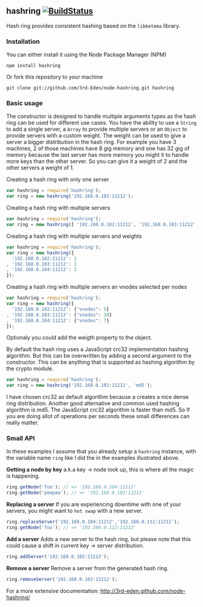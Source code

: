 ## hashring [![BuildStatus](https://secure.travis-ci.org/3rd-Eden/node-hashring.png)](http://travis-ci.org/3rd-Eden/node-hashring)

Hash ring provides consistent hashing based on the `libketema` library.

### Installation

You can either install it using the Node Package Manager (NPM)

    npm install hashring

Or fork this repository to your machine

    git clone git://github.com/3rd-Eden/node-hashring.git hashring

### Basic usage

The constructor is designed to handle multiple arguments types as the hash ring can be used for different use cases. You have the ability to use a `String` to add a single server, a `Array` to provide multiple servers or an `Object` to provide servers with a custom weight. The weight can be used to give a server a bigger distribution in the hash ring. For example you have 3 machines, 2 of those machines have 8 gig memory and one has 32 gig of memory because the last server has more memory you might it to handle more keys than the other server. So you can give it a weight of 2 and the other servers a weight of 1.

Creating a hash ring with only one server

``` javascript
var hashring = require('hashring');
var ring = new hashring('192.168.0.102:11212');
```

Creating a hash ring with multiple servers

``` javascript
var hashring = require('hashring');
var ring = new hashring([ '192.168.0.102:11212', '192.168.0.103:11212', '192.168.0.104:11212']);
```

Creating a hash ring with multiple servers and weights

``` javascript
var hashring = require('hashring');
var ring = new hashring({
  '192.168.0.102:11212': 1
, '192.168.0.103:11212': 2
, '192.168.0.104:11212': 1
});
```

Creating a hash ring with multiple servers an vnodes selected per nodes

``` javascript
var hashring = require('hashring');
var ring = new hashring({
  '192.168.0.102:11212': {"vnodes": 5}
, '192.168.0.103:11212': {"vnodes": 10}
, '192.168.0.104:11212': {"vnodes": 7}
});
```
Optionaly you could add the weigth property to the object.

By default the hash ring uses a JavaScript crc32 implementation hashing algorithm. But this can be overwritten by adding a second argument to the constructor. This can be anything that is supported as hashing algorithm by the crypto module.

``` javascript
var hashring = require('hashring');
var ring = new hashring('192.168.0.102:11212', 'md5');
```

I have chosen crc32 as default algorithm because a creates a nice dense ring distribution. Another good alternative and common used hashing algorithm is md5. The JavaScript crc32 algorithm is faster than md5. So If you are doing allot of operations per seconds these small differences can really matter.

### Small API

In these examples I assume that you already setup a `hashring` instance, with the variable name `ring` like I did the in the examples illustrated above.

**Getting a node by key**
a.k.a key -> node look up, this is where all the magic is happening.

``` javascript
ring.getNode('foo'); // => '192.168.0.104:11212'
ring.getNode('pewpew'); // => '192.168.0.103:11212'
```

**Replacing a server**
If you are experiencing downtime with one of your servers, you might want to `hot swap` with a new server.

``` javascript
ring.replaceServer('192.168.0.104:11212','192.168.0.112:11212');
ring.getNode('foo'); // => '192.168.0.112:11212'
```

**Add a server**
Adds a new server to the hash ring, but please note that this could cause a shift in current key -> server distribution.

``` javascript
ring.addServer('192.168.0.102:11212');
```

**Remove a server**
Remove a server from the generated hash ring.

``` javascript
ring.removeServer('192.168.0.102:11212');
```

For a more extensive documentation: http://3rd-eden.github.com/node-hashring/
